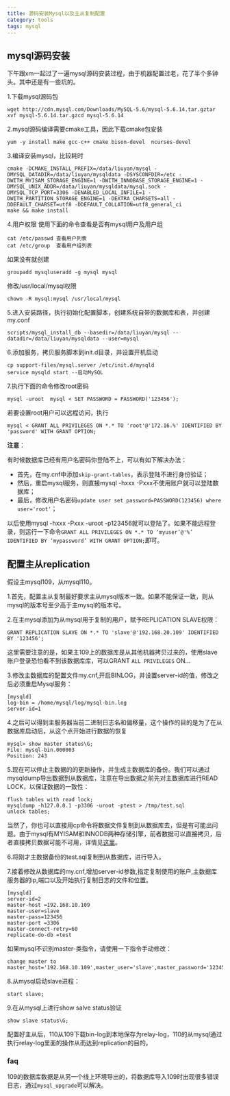 ```yaml
---
title: 源码安装Mysql以及主从复制配置
category: tools
tags: mysql
---
```


## mysql源码安装
下午跟xm一起过了一遍mysql源码安装过程，由于机器配置过老，花了半个多钟头。其中还是有一些坑的。

1.下载mysql源码包

    wget http://cdn.mysql.com/Downloads/MySQL-5.6/mysql-5.6.14.tar.gztar
    xvf mysql-5.6.14.tar.gzcd mysql-5.6.14

2.mysql源码编译需要cmake工具，因此下载cmake包安装

    yum -y install make gcc-c++ cmake bison-devel  ncurses-devel

3.编译安装mysql，比较耗时

    cmake -DCMAKE_INSTALL_PREFIX=/data/liuyan/mysql -DMYSQL_DATADIR=/data/liuyan/mysqldata -DSYSCONFDIR=/etc -DWITH_MYISAM_STORAGE_ENGINE=1 -DWITH_INNOBASE_STORAGE_ENGINE=1 -DMYSQL_UNIX_ADDR=/data/liuyan/mysqldata/mysql.sock -DMYSQL_TCP_PORT=3306 -DENABLED_LOCAL_INFILE=1 -DWITH_PARTITION_STORAGE_ENGINE=1 -DEXTRA_CHARSETS=all -DDEFAULT_CHARSET=utf8 -DDEFAULT_COLLATION=utf8_general_ci
    make && make install

4.用户权限
使用下面的命令查看是否有mysql用户及用户组

    cat /etc/passwd 查看用户列表
    cat /etc/group  查看用户组列表

如果没有就创建

    groupadd mysqluseradd -g mysql mysql

修改/usr/local/mysql权限

    chown -R mysql:mysql /usr/local/mysql

5.进入安装路径，执行初始化配置脚本，创建系统自带的数据库和表，并创建my.conf

    scripts/mysql_install_db --basedir=/data/liuyan/mysql --datadir=/data/liuyan/mysqldata --user=mysql

6.添加服务，拷贝服务脚本到init.d目录，并设置开机启动

    cp support-files/mysql.server /etc/init.d/mysqld
    service mysqld start --启动MySQL

7.执行下面的命令修改root密码

    mysql -uroot  mysql < SET PASSWORD = PASSWORD('123456');

若要设置root用户可以远程访问，执行

    mysql < GRANT ALL PRIVILEGES ON *.* TO 'root'@'172.16.%' IDENTIFIED BY 'password' WITH GRANT OPTION;

**注意**：

有时候数据库已经有用户名密码你登陆不上，可以有如下解决办法：

- 首先，在my.cnf中添加`skip-grant-tables`，表示登陆不进行身份验证；
- 然后，重启mysql服务，则直接mysql -hxxx -Pxxx不使用账户就可以登陆数据库；
- 最后，修改用户名密码`update user set password=PASSWORD(123456) where user='root'`；

以后使用mysql -hxxx -Pxxx -uroot -p123456就可以登陆了。如果不能远程登录，则运行一下命令`GRANT ALL PRIVILEGES ON *.* TO ‘myuser’@'%’ IDENTIFIED BY ‘mypassword’ WITH GRANT OPTION;`即可。

## 配置主从replication
假设主mysql109，从mysql110。

1.首先，配置主从复制最好要求主从mysql版本一致。如果不能保证一致，则从mysql的版本号至少高于主mysql的版本号。

2.在主mysql添加为从mysql用于复制的用户，赋予REPLICATION SLAVE权限：

    GRANT REPLICATION SLAVE ON *.* TO 'slave'@'192.168.20.109' IDENTIFIED BY '123456';

这里需要注意的是，如果主109上的数据库是从其他机器拷贝过来的，使用slave账户登录恐怕看不到该数据库库，可以GRANT `ALL PRIVILEGES` ON...

3.修改主数据库的配置文件my.cnf,开启BINLOG，并设置server-id的值，修改之后必须重启Mysql服务：

    [mysqld]
    log-bin = /home/mysql/log/mysql-bin.log
    server-id=1

4.之后可以得到主服务器当前二进制日志名和偏移量，这个操作的目的是为了在从数据库启动后，从这个点开始进行数据的恢复

    mysql> show master status\G;
    File: mysql-bin.000003
    Position: 243

5.现在可以停止主数据的的更新操作，并生成主数据库的备份。我们可以通过mysqldump导出数据到从数据库，注意在导出数据之前先对主数据库进行READ LOCK，以保证数据的一致性：

    flush tables with read lock;
    mysqldump -h127.0.0.1 -p3306 -uroot -ptest > /tmp/test.sql
    unlock tables;

当然了，你也可以直接用cp命令将数据文件复制到从数据库去，但是有可能出问题。由于mysql有MYISAM和INNODB两种存储引擎，前者数据可以直接拷贝，后者直接拷贝数据可能不可用，详情见[这里](http://www.cnblogs.com/brucexuyg/archive/2012/06/22/2558755.html)。

6.将刚才主数据备份的test.sql复制到从数据库，进行导入。

7.接着修改从数据库的my.cnf,增加server-id参数,指定复制使用的账户,主数据库服务器的ip,端口以及开始执行复制日志的文件和位置。

    [mysqld]
    server-id=2
    master-host =192.168.10.109
    master-user=slave
    master-pass=123456
    master-port =3306
    master-connect-retry=60
    replicate-do-db =test

如果mysql不识别master-类指令，请使用一下指令手动修改：

    change master to master_host='192.168.10.109',master_user='slave',master_password='123456';

8.从mysql启动slave进程：

    start slave;

9.在从mysql上进行show salve status验证

    show slave status\G;

配置好主从后，110从109下载bin-log到本地保存为relay-log，110的从mysql通过执行relay-log里面的操作从而达到replication的目的。
### faq
109的数据库数据是从另一个线上环境导出的，将数据库导入109时出现很多错误日志，通过`mysql_upgrade`可以解决。

